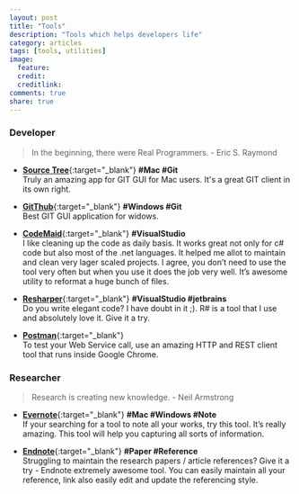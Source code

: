 ```yaml
---
layout: post
title: "Tools"
description: "Tools which helps developers life"
category: articles
tags: [tools, utilities]
image:
  feature:
  credit:
  creditlink:
comments: true
share: true
---
```


### Developer

> In the beginning, there were Real Programmers. - Eric S. Raymond


* [**Source Tree**](http://www.sourcetreeapp.com/){:target="_blank"} <b>#Mac #Git</b>
<br>Truly an amazing app for GIT GUI for Mac users. It's a great GIT client in its own right.

* [**GitThub**](https://windows.github.com/){:target="_blank"} <b>#Windows #Git</b>
<br>Best GIT GUI application for widows.

* [**CodeMaid**](http://www.codemaid.net/){:target="_blank"} <b>#VisualStudio</b>
<br>I like cleaning up the code as daily basis. It works great not only for c# code but also most of the .net languages. It helped me allot to maintain and clean very lager scaled projects. I agree, you don’t need to use the tool very often but when you use it does the job very well. It’s awesome utility to reformat a huge bunch of files.

* [**Resharper**](http://www.jetbrains.com/resharper/){:target="_blank"} <b>#VisualStudio #jetbrains</b>
<br>Do you write elegant code? I have doubt in it ;). R# is a tool that I use and absolutely love it. Give it a try.

* [**Postman**](http://www.getpostman.com/){:target="_blank"}
<br>To test your Web Service call, use an amazing HTTP and REST client tool that runs inside Google Chrome.

### Researcher

> Research is creating new knowledge. - Neil Armstrong

* [**Evernote**](https://evernote.com/){:target="_blank"} <b>#Mac #Windows #Note</b>
<br>If your searching for a tool to note all your works, try this tool. It’s really amazing. This tool will help you capturing all sorts of information.

* [**Endnote**](http://endnote.com/){:target="_blank"} <b>#Paper #Reference</b>
<br>Struggling to maintain the research papers / article references? Give it a try - Endnote extremely awesome tool. You can easily maintain all your reference, link also easily edit and update the referencing style.
